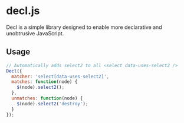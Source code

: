 # decl.js
Decl is a simple library designed to enable more declarative and unobtrusive JavaScript.

## Usage

```javascript
// Automatically adds select2 to all <select data-uses-select2 />
Decl({
  matcher: 'select[data-uses-select2]',
  matches: function(node) {
    $(node).select2();
  },
  unmatches: function(node) {
    $(node).select2('destroy');
  }
});
```
